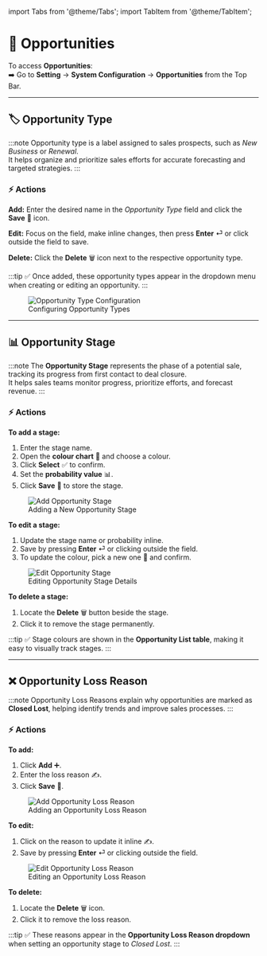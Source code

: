 import Tabs from '@theme/Tabs';
import TabItem from '@theme/TabItem';

# 💼 **Opportunities**

To access **Opportunities**:  
➡️ Go to **Setting** → **System Configuration** → **Opportunities** from the Top Bar.

---

## 🏷️ Opportunity Type

:::note
Opportunity type is a label assigned to sales prospects, such as _New Business_ or _Renewal_.  
It helps organize and prioritize sales efforts for accurate forecasting and targeted strategies.
:::

### ⚡ Actions

<Tabs>
  <TabItem value="add" label="➕ Add" default>
    <p><strong>Add:</strong> Enter the desired name in the <em>Opportunity Type</em> field and click the <strong>Save</strong> 💾 icon.</p>
  </TabItem>

  <TabItem value="edit" label="✏️ Edit">
    <p><strong>Edit:</strong> Focus on the field, make inline changes, then press <strong>Enter</strong> ⏎ or click outside the field to save.</p>
  </TabItem>

  <TabItem value="delete" label="🗑️ Delete">
    <p><strong>Delete:</strong> Click the <strong>Delete</strong> 🗑️ icon next to the respective opportunity type.</p>
  </TabItem>
</Tabs>

:::tip
✅ Once added, these opportunity types appear in the dropdown menu when creating or editing an opportunity.
:::

<figure>
  <img src="/media/image26.png" alt="Opportunity Type Configuration" />
  <figcaption>Configuring Opportunity Types</figcaption>
</figure>

---

## 📊 Opportunity Stage

:::note
The **Opportunity Stage** represents the phase of a potential sale, tracking its progress from first contact to deal closure.  
It helps sales teams monitor progress, prioritize efforts, and forecast revenue.
:::

### ⚡ Actions

<Tabs>
  <TabItem value="add" label="➕ Add Stage" default>
    <p><strong>To add a stage:</strong></p>
    <ol>
      <li>Enter the stage name.</li>
      <li>Open the <strong>colour chart</strong> 🎨 and choose a colour.</li>
      <li>Click <strong>Select</strong> ✅ to confirm.</li>
      <li>Set the <strong>probability value</strong> 📊.</li>
      <li>Click <strong>Save</strong> 💾 to store the stage.</li>
    </ol>
    <figure>
      <img src="/media/image27.png" alt="Add Opportunity Stage" />
      <figcaption>Adding a New Opportunity Stage</figcaption>
    </figure>
  </TabItem>

  <TabItem value="edit" label="✏️ Edit Stage">
    <p><strong>To edit a stage:</strong></p>
    <ol>
      <li>Update the stage name or probability inline.</li>
      <li>Save by pressing <strong>Enter</strong> ⏎ or clicking outside the field.</li>
      <li>To update the colour, pick a new one 🎨 and confirm.</li>
    </ol>
    <figure>
      <img src="/media/image28.png" alt="Edit Opportunity Stage" />
      <figcaption>Editing Opportunity Stage Details</figcaption>
    </figure>
  </TabItem>

  <TabItem value="delete" label="🗑️ Delete Stage">
    <p><strong>To delete a stage:</strong></p>
    <ol>
      <li>Locate the <strong>Delete</strong> 🗑️ button beside the stage.</li>
      <li>Click it to remove the stage permanently.</li>
    </ol>
  </TabItem>
</Tabs>

:::tip
✅ Stage colours are shown in the **Opportunity List table**, making it easy to visually track stages.
:::

---

## ❌ Opportunity Loss Reason

:::note
Opportunity Loss Reasons explain why opportunities are marked as **Closed Lost**, helping identify trends and improve sales processes.
:::

### ⚡ Actions

<Tabs>
  <TabItem value="add" label="➕ Add" default>
    <p><strong>To add:</strong></p>
    <ol>
      <li>Click <strong>Add</strong> ➕.</li>
      <li>Enter the loss reason ✍️.</li>
      <li>Click <strong>Save</strong> 💾.</li>
    </ol>
    <figure>
      <img src="/media/image29.png" alt="Add Opportunity Loss Reason" />
      <figcaption>Adding an Opportunity Loss Reason</figcaption>
    </figure>
  </TabItem>

  <TabItem value="edit" label="✏️ Edit">
    <p><strong>To edit:</strong></p>
    <ol>
      <li>Click on the reason to update it inline ✍️.</li>
      <li>Save by pressing <strong>Enter</strong> ⏎ or clicking outside the field.</li>
    </ol>
    <figure>
      <img src="/media/image30.png" alt="Edit Opportunity Loss Reason" />
      <figcaption>Editing an Opportunity Loss Reason</figcaption>
    </figure>
  </TabItem>

  <TabItem value="delete" label="🗑️ Delete">
    <p><strong>To delete:</strong></p>
    <ol>
      <li>Locate the <strong>Delete</strong> 🗑️ icon.</li>
      <li>Click it to remove the loss reason.</li>
    </ol>
  </TabItem>
</Tabs>

:::tip
✅ These reasons appear in the **Opportunity Loss Reason dropdown** when setting an opportunity stage to _Closed Lost_.
:::
